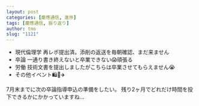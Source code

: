 ```yaml
---
layout: post
categories: [慶應通信, 進捗]
tags: [慶應通信, 振り返り]
author: tmo
slug: "1121"
---
```

* 現代倫理学 再レポ提出済。添削の返送を毎朝確認、まだ来ません
* 卒論 一通り書き終えないと卒業できない😱頑張る
* 労働 技術文書を提出しましたがこちらは卒業させてもらえません😭
* その他イベント🛍️🍎✈️
  
7月末までに次の卒論指導申込の準備をしたい。
残り2ヶ月でどれだけ時間を投下できるかにかかっていますね…
